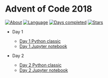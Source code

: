 # Advent of Code 2018

[![About](https://img.shields.io/badge/Advent%20of%20Code-2018-brightgreen)](https://adventofcode.com/2018/about)
[![Language](https://img.shields.io/badge/Language-Python-orange)](https://www.python.org/)
[![Days completed](https://img.shields.io/badge/Days%20completed-2-blue)]()
[![Stars](https://img.shields.io/badge/⭐️-4-yellow)]()

* Day 1
  * [Day 1 Python classic](Day1.py)
  * [Day 1 Jupyter notebook](Day1_jupyter.ipynb) 

* Day 2
  * [Day 2 Python classic](Day2.py)
  * [Day 2 Jupyter notebook](Day2_jupyter.ipynb) 